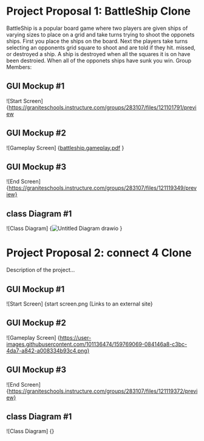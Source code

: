 # Project Proposal 1: BattleShip Clone
BattleShip is a popular board game where two players are given ships of varying sizes to place on a grid and take turns trying to shoot the opponets ships. First you place the ships on the board. Next the players take turns selecting an opponents grid square to shoot and are told if they hit. missed, or destroyed a ship. A ship is destroyed when all the squares it is on have been destroied. When all of the opponets ships have sunk you win.
Group Members:

## GUI Mockup #1
![Start Screen] {https://graniteschools.instructure.com/groups/283107/files/121101791/preview

## GUI Mockup #2
![Gameplay Screen] {[battleship.gameplay.pdf](https://github.com/jtb305/ProjectProposal/files/8364931/battleship.gameplay.pdf)
}
## GUI Mockup #3
![End Screen] {https://graniteschools.instructure.com/groups/283107/files/121119349/preview}
## class Diagram #1
![Class Diagram] {![Untitled Diagram drawio](https://user-images.githubusercontent.com/89048054/160452504-e69b94eb-0e17-42d0-9e56-406a575c1551.png)
}
# Project Proposal 2: connect 4 Clone
Description of the project...

## GUI Mockup #1
![Start Screen] {start screen.png (Links to an external site}

## GUI Mockup #2
![Gameplay Screen] {https://user-images.githubusercontent.com/101136474/159769069-084146a8-c3bc-4da7-a842-a008334b93c4.png}
## GUI Mockup #3
![End Screen] {https://graniteschools.instructure.com/groups/283107/files/121119372/preview}
## class Diagram #1
![Class Diagram] {}
